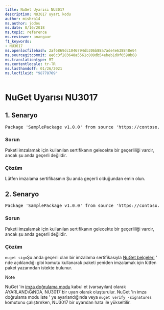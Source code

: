 ```yaml
---
title: NuGet Uyarısı NU3017
description: NU3017 uyarı kodu
author: mishra14
ms.author: jodou
ms.date: 8/16/2018
ms.topic: reference
ms.reviewer: anangaur
f1_keywords:
- NU3017
ms.openlocfilehash: 2af6869dc1046794db306b88a7ade4e638848e04
ms.sourcegitcommit: ee6c3f203648a5561c809db54ebeb1d0f0598b68
ms.translationtype: MT
ms.contentlocale: tr-TR
ms.lasthandoff: 01/26/2021
ms.locfileid: "98778769"
---
```

# <a name="nuget-warning-nu3017"></a>NuGet Uyarısı NU3017

## <a name="scenario-1"></a>1\. Senaryo

<pre>Package 'SamplePackage v1.0.0' from source 'https://contoso.com/index.json': The signing certificate is not yet valid.</pre>

### <a name="issue"></a>Sorun

Paketi imzalamak için kullanılan sertifikanın gelecekte bir geçerliliği vardır, ancak şu anda geçerli değildir.


### <a name="solution"></a>Çözüm

Lütfen imzalama sertifikasının Şu anda geçerli olduğundan emin olun.



## <a name="scenario-2"></a>2\. Senaryo

<pre>Package 'SamplePackage v1.0.0' from source 'https://contoso.com/index.json': The primary signature's certificate is not yet valid.</pre>

### <a name="issue"></a>Sorun

Paketi imzalamak için kullanılan sertifikanın gelecekte bir geçerliliği vardır, ancak şu anda geçerli değildir.


### <a name="solution"></a>Çözüm

`nuget sign`Şu anda geçerli olan bir imzalama sertifikasıyla [NuGet belgeleri](../../create-packages/sign-a-package.md) ' nde açıklandığı gibi komutu kullanarak paketi yeniden imzalamak için lütfen paket yazarından istekte bulunur.


> [!Note]
> NuGet 'in [imza doğrulama modu](../../consume-packages/installing-signed-packages.md#configure-package-signature-requirements) kabul et (varsayılan) olarak AYARLANDıĞıNDA, NU3017 bir uyarı olarak oluşturulur. NuGet 'in imza doğrulama modu iste ' ye ayarlandığında veya `nuget verify -signatures` komutunu çalıştırırken, NU3017 bir uyarıdan hata ile yükseltilir. 
